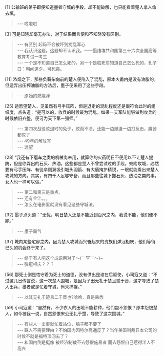 
[1] 公输班的弟子即便知道墨者守城的手段，却不能破解，也只能看着楚人拿人命去填。
>--- 啦啦啦<br>

[3] 可是知晓却毫无办法，对于结果而言便和不知晓没有区别。
>--- 有区别 起码不会被吓到扰乱军心<br>
>--- 我认识这题，这题却不认识我。——墨维埃共和国第三十六次全国高等教育考试一考生<br>
>--- 一个是不知道自己怎么死的，另一个是临死前知道自己怎么死的，孔子曰：朝闻道夕，可死矣。<br>

[11] 浓烟之下，那些负薪柴向前的楚人便陷入了混乱，原本火甬内是没有油脂的，但适弄出压榨油脂的方法后，墨子便采用了这些手段。
>--- 原始的燃烧弹<br>

[25] 适愿望楚人，见虽然有弓手压阵，但是退走的混乱程度还是很符合此时的组织度，点头道：“是可以的，收兵的时候最为混乱。如果一支军队能够做到收兵的时候依旧齐整，便可为天下第一强师。”
>--- 第四次战役败退时的兔子，败而不溃，还能一边撤退一边打反击，鹰酱都惊了<br>
>--- 49年的解放军<br>
>--- 远望<br>

[28] “我还有下磨车之类的机械尚未用，就算你的火药明日不便用以不让楚人提防，但是你弄出的石灰、热油，这些都是楚人不曾尝试过的手段。蚁附攻城，必然要有弓手压阵、有徒卒侧翼吸引城头羽箭、有大盾掩护精锐，一眼就能看出来楚人攻城的方向。其实，有四千人足够守备，而且那些往城下撒石灰、热油之类的事，女人也一样可以做。”
>--- 第二和第三是重点。<br>
>--- 还有金汁。。。<br>
>--- 怎么在电影里就没有看见这些守城法。<br>

[32] 墨子点头道：“无忧，明日楚人还是不能近到百尺之内，我说不能，他们便不能。”
>--- 墨子霸气<br>

[37] 城内某些宅邸之内，因为楚人攻城而兴奋起来的贵族们弹冠相庆，他们等待已久的机会终于来了。
>--- 终于有人吧这个成语用对了～(￣▽￣～)~<br>
>--- 弹冠相庆？？？<br>

[56] 那死士倒是恪守着为死士的道德，没有供出是谁在后驱使，小司寇又道：“不过这几日传言说，这一次楚人围城，是因为子田无礼于楚且贰于晋，这才导致了楚人出兵，墨者或是忙着守城，尚未捕捉。”
>--- 以其无礼于楚且二于晋也?哈哈，真是熟悉<br>

[59] 小司寇道：“自然有。不少农人的田地不能耕种，他们岂不怨恨？原本怨恨楚人，如今被我一说，自然怨恨宋公无礼于楚，导致了这次围城。”
>--- 有些人一出事就忙着站位，脑子都不要了<br>
>--- 踩人不需要理由？不怕国内因特尔高通反了？当年美国制裁日本公司的时候不就是福特顶回去了？<br>
>--- 和国内倒是挺像 被经济制裁不去怨恨施暴者 而去怨恨自己惹得洋人不高兴<br>
